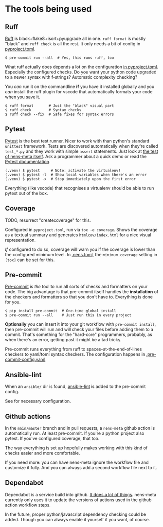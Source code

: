 # The tools being used


## Ruff

[Ruff](https://docs.astral.sh/ruff/) is black+flake8+isort+pyupgrade all in one. `ruff format` is mostly "black" and `ruff check` is all the rest. It only needs a bit of config in [pyproject.toml](config-files.md#pyprojecttoml).

```console
$ pre-commit run --all  # Yes, this runs ruff, too
```

What ruff actually does depends a lot on the configuration  [in pyproject.toml](config-files.md#pyprojecttoml). Especially the configured checks. Do you want your python code upgraded to a newer syntax with f-strings? Automatic complexity checking?

You *can* run it on the commandline **if** you have it installed globally and you *can* install the ruff plugin for vscode that automatically formats your code when you save it.

```console
$ ruff format       # Just the "black" visual part
$ ruff check        # Syntax checks
$ ruff check --fix  # Safe fixes for syntax errors
```

## Pytest

[Pytest](https://docs.pytest.org) is the best test runner. Nicer to work with than python's standard `unittest` framework. Tests are discovered automatically when they're called `test_*.py` and they work with simple `assert` statements. Just look at [the test of nens-meta itself](https://github.com/nens/nens-meta/tree/main/nens_meta/tests). Ask a programmer about a quick demo or read the [Pytest documentation](https://docs.pytest.org).

```console
(.venv) $ pytest     # Note: activate the virtualenv!
(.venv) $ pytest -l  # Show local variables when there's an error
(.venv) $ pytest -x  # Stop immediately upon the first error
```

Everything (like vscode) that recognises a virtualenv should be able to run pytest out of the box.


## Coverage

TODO, resurrect "createcoverage" for this.

Configured in `pyproject.toml`, run via `tox -e coverage`. Shows the coverage as a textual summary and generates `htmlcov/index.html` for a nice visual representation.

*If* configured to do so, coverage will warn you if the coverage is lower than the configured minimum level. In [.nens.toml](config-files.md#nenstoml), the `minimum_coverage` setting in `[tox]` can be set for this.


## Pre-commit

[Pre-commit](https://pre-commit.com/) is *the* tool to run all sorts of checks and formatters on your code. The big advantage is that pre-commit itself handles the **installation** of the checkers and formatters so that you don't have to. Everything is done for you.

```console
$ pip install pre-commit  # One-time global install
$ pre-commit run --all    # Just run this in every project
```

**Optionally** you can insert it into your git workflow with `pre-commit install`, then pre-commit will run and will check your files before adding them to a commit. That's something for the "hard-core" programmers, probably, as when there's an error, getting past it might be a tad tricky.

Pre-commit runs everything from ruff to spaces-at-the-end-of-lines checkers to yaml/toml syntax checkers. The configuration happens in [.pre-commit-config.yaml](./config-files.md#pre-commit-configyaml).


## Ansible-lint

When an `ansible/` dir is found, [ansible-lint](https://ansible.readthedocs.io/projects/lint) is added to the pre-commit config.

See [](config-files.md#requirementsyml) for necessary configuration.


## Github actions

In the `main/master` branch and in pull requests, a `nens-meta` github action is automatically run. At least pre-commit. If you're a python project also pytest. If you've configured coverage, that too.

The way everything is set up hopefully makes working with this kind of checks easier and more comfortable.

If you need more: you can have nens-meta ignore the workflow file and customize it fully. And you can always add a second workflow file next to it.


## Dependabot

Dependabot is a service build into github. [It does a lot of things](https://docs.github.com/en/code-security/dependabot/working-with-dependabot). nens-meta currently only uses it to update the versions of actions used in the github action workflow steps.

In the future, proper python/javascript dependency checking could be added. Though you can always enable it yourself if you want, of course.
